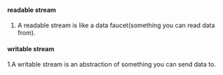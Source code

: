 #### readable stream

1. A readable stream is like a data faucet(something you can read data from).

#### writable stream

1.A writable stream is an abstraction of something you can send data to.